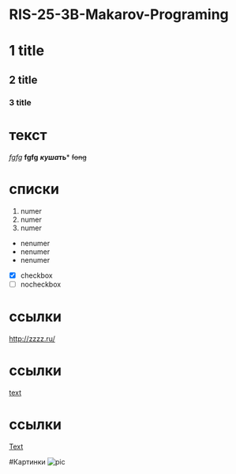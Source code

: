 # RIS-25-3B-Makarov-Programing
# 1 title
## 2 title ##
### 3 title
# текст
*fgfg*
 **fgfg** 
 ***куша*ть***
~~fong~~
# списки
1. numer
2. numer
3. numer
* nenumer
* nenumer
* nenumer
- [x] checkbox
- [ ] nocheckbox
# ссылки
<http://zzzz.ru/> 
# ссылки
[text](http:// " comment")
# ссылки
[Text][url_pstu]

[url_pstu]: https://ssylka
#Картинки
![pic](https://ya.ru/images/search?img_url=https%3A%2F%2Fsun9-25.userapi.com%2Fc836230%2Fv836230544%2F1ff9d%2F9NdiqOb6zss.jpg&lr=50&pos=0&rpt=simage&source=serp&text=картинки)
